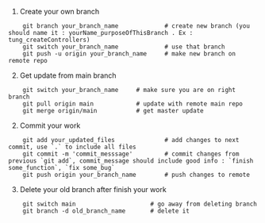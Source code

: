 1. Create your own branch
```Console
    git branch your_branch_name             # create new branch (you should name it : yourName_purposeOfThisBranch . Ex : tung_createControllers)
    git switch your_branch_name             # use that branch 
    git push -u origin your_branch_name     # make new branch on remote repo
```
 2. Get update from main branch
```Console
    git switch your_branch_name     # make sure you are on right branch 
    git pull origin main            # update with remote main repo
    git merge origin/main           # get master update
```
 2. Commit your work    
```Console
    git add your_updated_files              # add changes to next commit, use `.` to include all files  
    git commit -m 'commit_messsage'         # commit changes from previous `git add`, commit_message should include good info : `finish some_function`, `fix some_bug`
    git push origin your_branch_name        # push changes to remote
```
 3. Delete your old branch after finish your work
```Console
    git switch main                     # go away from deleting branch
    git branch -d old_branch_name       # delete it
```
